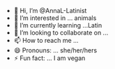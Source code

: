 - 👋 Hi, I’m @AnnaL-Latinist
- 👀 I’m interested in ... animals
- 🌱 I’m currently learning ...Latin 
- 💞️ I’m looking to collaborate on ... 
- 📫 How to reach me ... 
- 😄 Pronouns: ... she/her/hers
- ⚡ Fun fact: ... I am vegan
<!---
AnnaL-Latinist/AnnaL-Latinist is a ✨ special ✨ repository because its `README.md` (this file) appears on your GitHub profile.
You can click the Preview link to take a look at your changes.
--->
